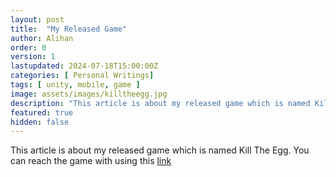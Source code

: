```yaml
---
layout: post
title:  "My Released Game"
author: Alihan
order: 0
version: 1
lastupdated: 2024-07-18T15:00:00Z
categories: [ Personal Writings]
tags: [ unity, mobile, game ]
image: assets/images/killtheegg.jpg
description: "This article is about my released game which is named Kill The Egg."
featured: true
hidden: false
---
```


This article is about my released game which is named Kill The Egg. You can reach the game with using this <a href="/kill_the_egg/killtheegg.html" target="_blank">link</a>